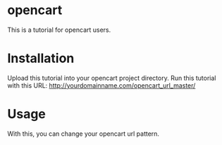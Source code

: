 opencart
========

This is a tutorial for opencart users.

Installation
========

Upload this tutorial into your opencart project directory.
Run this tutorial with this 
URL:  http://yourdomainname.com/opencart_url_master/

Usage
========

With this, you can change your opencart url pattern.
  
  
  
